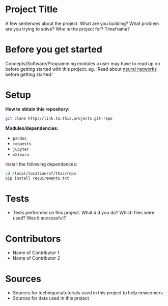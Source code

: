 # Project Title
A few sentences about the project.
What are you building?
What problem are you trying to solve?
Who is the project for? Timeframe?

# Before you get started
Concepts/Software/Programming modules a user may have to read up on before getting started with this project. eg. 'Read about [neural networks](https://towardsdatascience.com/how-to-build-your-own-neural-network-from-scratch-in-python-68998a08e4f6?gi=44b811975215) before getting started.'

# Setup
**How to obtain this repository:**
```sh
git clone https//link.to.this.projects.git-repo
```
**Modules/dependencies:**
- `pandas`
- `requests`
- `jupyter`
- `sklearn`

Install the following dependences:
```sh
cd /local/location/of/this/repo
pip install requirements.txt
```

# Tests
- Tests performed on this project. What did you do? Which files were used? Was it successful?

# Contributors
- Name of Contributor 1
- Name of Contributor 2

# Sources
- Sources for techniques/tutorials used in this project to help newcomers
- Sources for data used in this project